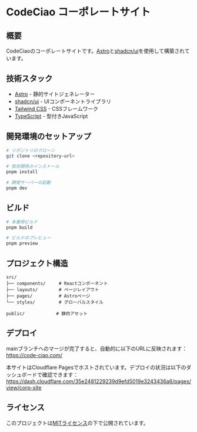 # CodeCiao コーポレートサイト

## 概要
CodeCiaoのコーポレートサイトです。[Astro](https://astro.build)と[shadcn/ui](https://ui.shadcn.com/)を使用して構築されています。

## 技術スタック

- [Astro](https://astro.build) - 静的サイトジェネレーター
- [shadcn/ui](https://ui.shadcn.com/) - UIコンポーネントライブラリ
- [Tailwind CSS](https://tailwindcss.com) - CSSフレームワーク
- [TypeScript](https://www.typescriptlang.org/) - 型付きJavaScript

## 開発環境のセットアップ

```bash
# リポジトリのクローン
git clone <repository-url>

# 依存関係のインストール
pnpm install

# 開発サーバーの起動
pnpm dev
```

## ビルド

```bash
# 本番用ビルド
pnpm build

# ビルドのプレビュー
pnpm preview
```

## プロジェクト構造

```
src/
├── components/     # Reactコンポーネント
├── layouts/        # ページレイアウト
├── pages/          # Astroページ
└── styles/         # グローバルスタイル

public/            # 静的アセット
```

## デプロイ

mainブランチへのマージが完了すると、自動的に以下のURLに反映されます：
https://code-ciao.com/

本サイトはCloudflare Pagesでホストされています。デプロイの状況は以下のダッシュボードで確認できます：
https://dash.cloudflare.com/35e2481229239d9efd5019e3243436a6/pages/view/corp-site

## ライセンス

このプロジェクトは[MITライセンス](LICENSE)の下で公開されています。
